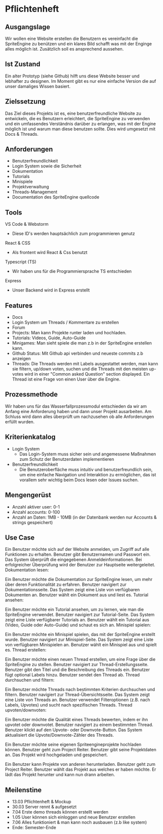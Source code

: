 # Pflichtenheft

## Ausgangslage

Wir wollen eine Website erstellen die Benutzern es vereinfacht die SpriteEngine zu benützen und ein klares Bild schafft was mit der Enginge alles möglich ist. Zusätzlich soll es ansprechend aussehen.

## Ist Zustand

Ein alter Prototyp (siehe Github) hilft uns diese Website besser und lebhafter zu designen. Im Moment gibt es nur eine einfache Version die auf unser damaliges Wissen basiert.

## Zielssetzung

Das Ziel dieses Projekts ist es, eine benutzerfreundliche Website zu entwickeln, die es Benutzern erleichtert, die SpriteEngine zu verwenden und ein umfassendes Verständnis darüber zu erlangen, was mit der Engine möglich ist und warum man diese benutzen sollte. Dies wird umgesetzt mit Docs & Threads.

## Anforderungen

- Benutzerfreundlichkeit
- Login System sowie die Sicherheit
- Dokumentation
- Tutorials
- Minispiele
- Projektverwaltung
- Threads-Management
- Documentation des SpriteEngine quellcode

## Tools

VS Code & Webstorm

- Diese ID's werden hauptsächlich zum programmieren genutz

React & CSS

- Als frontent wird React & Css benutzt

Typescript (TS)

- Wir haben uns für die Programmiersprache TS entschieden

Express

- Unser Backend wird in Express erstellt

## Features

- Docs
- Login System um Threads / Kommentare zu erstellen
- Forum
- Projects: Man kann Projekte runter laden und hochladen.
- Tutorials: Videos, Guide, Auto-Guide
- Minigames: Man sieht spiele die man z.b in der SpriteEngine erstellen kann.
- Github Status: Mit Github api verbinden und neueste commits z.b anzeigen
- Threads: Die Threads werden mit Labels ausgestattet werden, man kann sie filtern, up/down voten, suchen und die Threads mit den meisten up-votes wird in einer "Common asked Question" section displayed. Ein Thread ist eine Frage von einen User über die Engine.

## Prozessmethode

Wir haben uns für das Wasserfallprozessmodul entschieden da wir am Anfang eine Anforderung haben und dann unser Projekt ausarbeiten. Am Schluss wird dann alles überprüft um nachzusehen ob alle Anforderungen erfüllt wurden.

## Kriterienkatalog

- Login System
  - Das Login-System muss sicher sein und angemessene Maßnahmen zum Schutz der Benutzerdaten implementieren
- Benutzerfreundlichkeit
  - Die Benutzeroberfläche muss intuitiv und benutzerfreundlich sein, um eine einfache Navigation und Interaktion zu ermöglichen, das ist vorallem sehr wichtig beim Docs lesen oder Issues suchen.

## Mengengerüst

- Anzahl aktiver user: 0-1
- Anzahl accounts: 0-100
- Anzahl an Daten: 1MB - 10MB (in der Datenbank werden nur Accounts & strings gespeichert)

## Use Case

Ein Benutzer möchte sich auf der Website anmelden, um Zugriff auf alle Funktionen zu erhalten.
Benutzer gibt Benutzernamen und Passwort ein.
Das System überprüft die eingegebenen Anmeldeinformationen.
Bei erfolgreicher Überprüfung wird der Benutzer zur Hauptseite weitergeleitet.
Dokumentation lesen:

Ein Benutzer möchte die Dokumentation zur SpriteEngine lesen, um mehr über deren Funktionalität zu erfahren.
Benutzer navigiert zur Dokumentationsseite.
Das System zeigt eine Liste von verfügbaren Dokumenten an.
Benutzer wählt ein Dokument aus und liest es.
Tutorial ansehen:

Ein Benutzer möchte ein Tutorial ansehen, um zu lernen, wie man die SpriteEngine verwendet.
Benutzer navigiert zur Tutorial-Seite.
Das System zeigt eine Liste verfügbarer Tutorials an.
Benutzer wählt ein Tutorial aus (Video, Guide oder Auto-Guide) und schaut es sich an.
Minispiel spielen:

Ein Benutzer möchte ein Minispiel spielen, das mit der SpriteEngine erstellt wurde.
Benutzer navigiert zur Minispiel-Seite.
Das System zeigt eine Liste von verfügbaren Minispielen an.
Benutzer wählt ein Minispiel aus und spielt es.
Thread erstellen:

Ein Benutzer möchte einen neuen Thread erstellen, um eine Frage über die SpriteEngine zu stellen.
Benutzer navigiert zur Thread-Erstellungsseite.
Benutzer gibt den Titel und die Beschreibung des Threads ein.
Benutzer fügt optional Labels hinzu.
Benutzer sendet den Thread ab.
Thread durchsuchen und filtern:

Ein Benutzer möchte Threads nach bestimmten Kriterien durchsuchen und filtern.
Benutzer navigiert zur Thread-Übersichtsseite.
Das System zeigt eine Liste von Threads an.
Benutzer verwendet Filteroptionen (z.B. nach Labels, Upvotes) und sucht nach spezifischen Threads.
Thread upvoten/downvoten:

Ein Benutzer möchte die Qualität eines Threads bewerten, indem er ihn upvotet oder downvotet.
Benutzer navigiert zu einem bestimmten Thread.
Benutzer klickt auf den Upvote- oder Downvote-Button.
Das System aktualisiert die Upvote/Downvote-Zähler des Threads.

Ein Benutzer möchte seine eigenen Spriteengineprojekte hochladen können.
Benutzer geht zum Project Reiter.
Benutzer gibt seine Projektdaten an.
Das Projekt wird hochgeladen und gespeichert.

Ein Benutzer kann Projekte von anderen herunterladen.
Benutzer geht zum Project Reiter.
Benutzer wählt das Projekt aus welches er haben möchte.
Er lädt das Projekt herunter und kann nun drann arbeiten.

## Meilenstine

- 13.03 Pflichtenheft & Mockup
- 30.03 Server rennt & aufgesetzt
- 7.04 Erste demo threads können erstellt werden
- 1.05 User können sich einloggen und neue Benutzer erstellen
- 7.06 Alles funktioniert & man kann noch ausbauen (z.b like system)
- Ende: Semester-Ende
